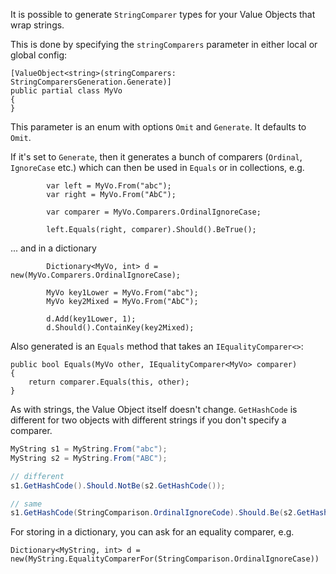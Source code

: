 It is possible to generate `StringComparer` types for your Value Objects that wrap strings.

This is done by specifying the `stringComparers` parameter in either local or global config:

```
[ValueObject<string>(stringComparers: StringComparersGeneration.Generate)]
public partial class MyVo
{
}
```

This parameter is an enum with options `Omit` and `Generate`. It defaults to `Omit`.

If it's set to `Generate`, then it generates a bunch of comparers (`Ordinal`, `IgnoreCase` etc.) which can then be used in `Equals` or in collections, e.g.

```
        var left = MyVo.From("abc");
        var right = MyVo.From("AbC");

        var comparer = MyVo.Comparers.OrdinalIgnoreCase;

        left.Equals(right, comparer).Should().BeTrue();
```

... and in a dictionary

```
        Dictionary<MyVo, int> d = new(MyVo.Comparers.OrdinalIgnoreCase);

        MyVo key1Lower = MyVo.From("abc");
        MyVo key2Mixed = MyVo.From("AbC");

        d.Add(key1Lower, 1);
        d.Should().ContainKey(key2Mixed);
```

Also generated is an `Equals` method that takes an `IEqualityComparer<>`:

```
public bool Equals(MyVo other, IEqualityComparer<MyVo> comparer)
{
    return comparer.Equals(this, other);
}

```





As with strings, the Value Object itself doesn't change. `GetHashCode` is different for two objects with different strings if you don't specify a comparer.

```c#
MyString s1 = MyString.From("abc");
MyString s2 = MyString.From("ABC");

// different
s1.GetHashCode().Should.NotBe(s2.GetHashCode());

// same
s1.GetHashCode(StringComparison.OrdinalIgnoreCode).Should.Be(s2.GetHashCode(StringComparison.OrdinalIgnoreCode));
```

For storing in a dictionary, you can ask for an equality comparer, e.g.

`Dictionary<MyString, int> d = new(MyString.EqualityComparerFor(StringComparison.OrdinalIgnoreCase))`


